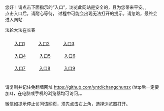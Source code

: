 您好！请点击下面指示的“入口”，浏览此网站是安全的，且为您带来平安。。 <br/>
点击入口后，请耐心等待， 过程中可能会出现无法打开的提示，请忽略，最终会进入网站. </br>

法轮大法在长春<br/>
<div style="padding:10px"><a style="margin:20px" target="_blank" href="https://d1sqovw3amc62g.cloudfront.net/2Qpsp?ebdkdidq" id="ccLink1" rel="nofollow">入口1</a> <a target="_blank" style="margin:20px" href="https://d3v0b9zpgckv66.cloudfront.net/2Qpsp?vhtepvpr" id="ccLink2" rel="nofollow">入口2</a> <a style="margin:20px" target="_blank" href="https://d1q54e5t3gieln.cloudfront.net/2Qpsp?uqmwue" id="ccLink3" rel="nofollow">入口3</a></div>

<div style="padding:10px" ><a style="margin:20px" target="_blank" href="https://d1sqovw3amc62g.cloudfront.net/2Qpsp?ebdkdidq" id="ccLink4" rel="nofollow">入口4</a> <a style="margin:20px" href="https://d3v0b9zpgckv66.cloudfront.net/2Qpsp?vhtepvpr" target="_blank" id="ccLink5" rel="nofollow">入口5</a> <a style="margin:20px" href="https://d1q54e5t3gieln.cloudfront.net/2Qpsp?uqmwue" target="_blank" id="ccLink6" rel="nofollow">入口6</a></div>

<div style="padding:10px"><a style="margin:20px" target="_blank" href="https://d1sqovw3amc62g.cloudfront.net/2Qpsp?ebdkdidq" id="ccLink7" rel="nofollow">入口7</a> <a style="margin:20px" href="https://d3v0b9zpgckv66.cloudfront.net/2Qpsp?vhtepvpr" target="_blank" id="ccLink8" rel="nofollow">入口8</a> <a style="margin:20px" target="_blank" href="https://d1q54e5t3gieln.cloudfront.net/2Qpsp?uqmwue" id="ccLink9" rel="nofollow">入口9</a></div>

<br/>



请复制并记住免翻墙网址 https://github.com/yntd/changchunzx (http后一定要加s)，在电脑或手机的浏览器均可访问。。<br/>

微信如提示停止访问该网页，须先点击右上角，选择浏览器打开。
